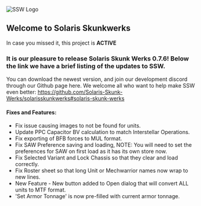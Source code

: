 ![SSW Logo](https://user-images.githubusercontent.com/1138818/115812248-5031a580-a3ae-11eb-8df4-5ec108c36bfa.png)

## Welcome to Solaris Skunkwerks

In case you missed it, this project is **ACTIVE**

### It is our pleasure to release Solaris Skunk Werks 0.7.6! Below the link we have a brief listing of the updates to SSW.

You can download the newest version, and join our development discord through our Github page here. We welcome all who want to help make SSW even better: https://github.com/Solaris-Skunk-Werks/solarisskunkwerks#solaris-skunk-werks

#### Fixes and Features:
* Fix issue causing images to not be found for units.
* Update PPC Capacitor BV calculation to match Interstellar Operations.
* Fix exporting of BFB forces to MUL format.
* Fix SAW Preference saving and loading, NOTE: You will need to set the preferences for SAW on first load as it has its own store now.
* Fix Selected Variant and Lock Chassis so that they clear and load correctly.
* Fix Roster sheet so that long Unit or Mechwarrior names now wrap to new lines.
* New Feature - New button added to Open dialog that will convert ALL units to MTF format.
* 'Set Armor Tonnage' is now pre-filled with current armor tonnage.
